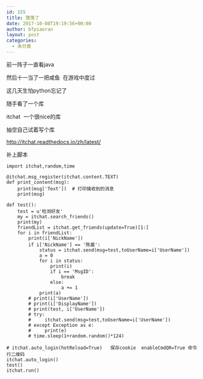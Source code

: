```yaml
---
id: 155
title: 堕落了
date: 2017-10-08T19:19:56+00:00
author: bfpiaoran
layout: post
categories:
  - 未分类
---
```

前一阵子一直看java

然后十一当了一把咸鱼  在游戏中度过

这几天生怕python忘记了

随手看了一个库

itchat  一个很nice的库

抽空自己试着写个库

http://itchat.readthedocs.io/zh/latest/

补上脚本

<pre class="pure-highlightjs"><code class="">import itchat,random,time

@itchat.msg_register(itchat.content.TEXT)
def print_content(msg):
    print(msg['Text'])  # 打印接收到的消息
    print(msg)

def test():
    test = u'检测好友'
    my = itchat.search_friends()
    print(my)
    friendList = itchat.get_friends(update=True)[1:]
    for i in friendList:
        print(i['NickName'])
        if i['NickName'] == '陈晨':
            status = itchat.send(msg=test,toUserName=i['UserName'])
            a = 0
            for i in status:
                print(i)
                if i == 'MsgID':
                    break
                else:
                    a += 1
            print(a)
        # print(i['UserName'])
        # print(i['DisplayName'])
        # print(test, i['UserName'])
        # try:
        #     itchat.send(msg=test,toUserName=i['UserName'])
        # except Exception as e:
        #     print(e)
        # time.sleep(1+random.random()*124)

# itchat.auto_login(hotReload=True)   保存cookie  enableCmdQR=True 命令行二维码
itchat.auto_login()
test()
itchat.run()



</code></pre>

&nbsp;